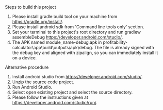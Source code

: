 Steps to build this project

1. Please install gradle build tool on your machine from https://gradle.org/install/.
2. Please install android sdk from 'Command line tools only' section.
3. Set your terminal to this project's root directory and run gradlew assembleDebug https://developer.android.com/studio/.
4. The APK named module_name-debug.apk in profitability-calculator\app\build\outputs\apk\debug. The file is already signed with the debug key and aligned with zipalign, so you can immediately install it on a device.

Alternative procedure

1. Install android studio from https://developer.android.com/studio/.
2. Unzip the source code project.
3. Run Android Studio.
4. Select open existing project and select the source directory.
5. Please follow the instructions given at https://developer.android.com/studio/run/.